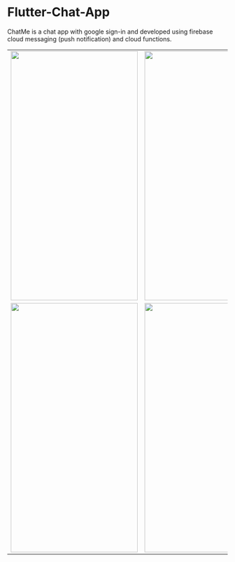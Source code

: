 # Flutter-Chat-App

ChatMe is a chat app with google sign-in and developed using firebase cloud messaging (push notification) and cloud functions.

 
 <table border="0">
  <tr>
    <td><img src="https://github.com/AnjanaDeAbrew/Flutter-Chat-App-with-FCM-/assets/102325586/cb35c152-66ab-49c9-b1e4-a6ca5d53d7bc"  height="570" width="290" ></td>
    <td><img src="https://github.com/AnjanaDeAbrew/Flutter-Chat-App-with-FCM-/assets/102325586/668a5944-7eef-402f-abab-5d23e3cfc6f8"  height="570" width="290" ></td>
    <td><img src="https://github.com/AnjanaDeAbrew/Flutter-Chat-App-with-FCM-/assets/102325586/bf8ba8cf-28e3-40a4-b9ea-d95b329d51b6" height="570" width="290" ></td>
  <td><img src="https://github.com/AnjanaDeAbrew/Flutter-Chat-App-with-FCM-/assets/102325586/f3e6fbea-10a1-4220-a506-172dde81932f"  height="570" width="290" ></td>
  </tr>
   <tr>
    <td><img src="https://github.com/AnjanaDeAbrew/Flutter-Chat-App-with-FCM-/assets/102325586/526d981f-e871-45dc-91c3-425807af4c23"height="570" width="290" ></td>
    <td><img src="https://github.com/AnjanaDeAbrew/Flutter-Chat-App-with-FCM-/assets/102325586/b78a2970-9ed4-4a0e-af13-aad177a38edb" height="570" width="290" ></td>
  <td><img src="https://github.com/AnjanaDeAbrew/Flutter-Chat-App-with-FCM-/assets/102325586/d12b5e9f-1a99-4d12-a33c-bc15676b364b" height="570" width="290" ></td>
  </tr>
  
 
